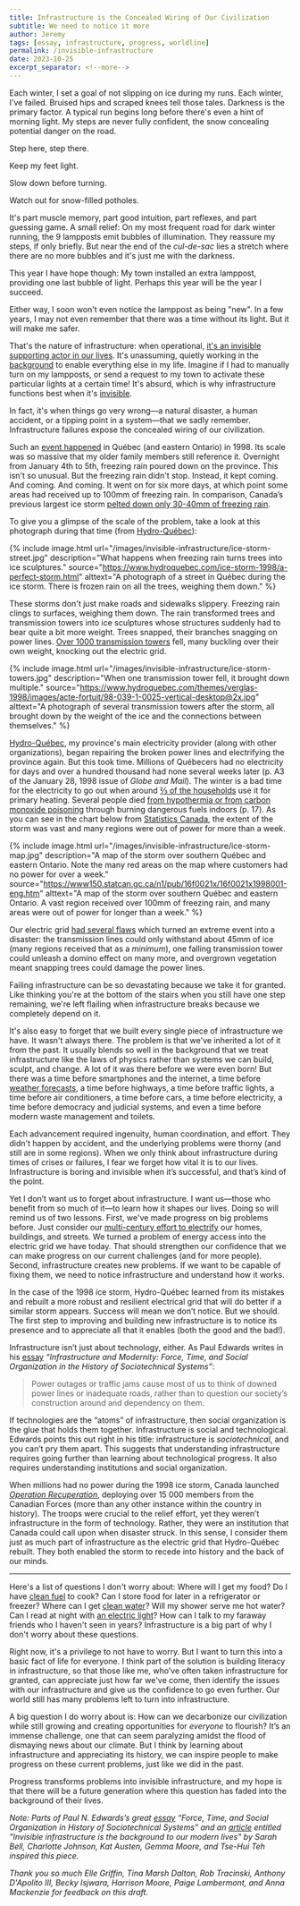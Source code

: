 ```yaml
---
title: Infrastructure is the Concealed Wiring of Our Civilization
subtitle: We need to notice it more
author: Jeremy
tags: [essay, infrastructure, progress, worldline]
permalink: /invisible-infrastructure
date: 2023-10-25
excerpt_separator: <!--more-->
---
```


Each winter, I set a goal of not slipping on ice during my runs. Each winter, I've failed. Bruised hips and scraped knees tell those tales. Darkness is the primary factor. A typical run begins long before there's even a hint of morning light. My steps are never fully confident, the snow concealing potential danger on the road. 

Step here, step there.

Keep my feet light.

Slow down before turning.

Watch out for snow-filled potholes.

It's part muscle memory, part good intuition, part reflexes, and part guessing game. A small relief: On my most frequent road for dark winter running, the 9 lampposts emit bubbles of illumination. They reassure my steps, if only briefly. But near the end of the _cul-de-sac_ lies a stretch where there are no more bubbles and it's just me with the darkness.

This year I have hope though: My town installed an extra lamppost, providing one last bubble of light. Perhaps this year will be the year I succeed.

Either way, I soon won't even notice the lamppost as being "new". In a few years, I may not even remember that there was a time without its light. But it will make me safer.

That's the nature of infrastructure: when operational, [it's an invisible supporting actor in our lives](http://pne.people.si.umich.edu/PDF/twente.pdf). It's unassuming, quietly working in the [background](https://pursuit.unimelb.edu.au/articles/invisible-infrastructure-is-the-background-to-our-modern-lives) to enable everything else in my life. Imagine if I had to manually turn on my lampposts, or send a request to my town to activate these particular lights at a certain time! It's absurd, which is why infrastructure functions best when it's [invisible](https://www.theatlantic.com/technology/archive/2015/08/how-to-see-invisible-infrastructure/401204/).

In fact, it's when things go very wrong—a natural disaster, a human accident, or a tipping point in a system—that we sadly remember. Infrastructure failures expose the concealed wiring of our civilization.<!--more-->

Such an [event happened](https://en.wikipedia.org/wiki/January_1998_North_American_ice_storm) in Québec (and eastern Ontario) in 1998. Its scale was so massive that my older family members still reference it. Overnight from January 4th to 5th, freezing rain poured down on the province. This isn't so unusual. But the freezing rain didn't stop. Instead, it kept coming. And coming. And coming. It went on for six more days, at which point some areas had received up to 100mm of freezing rain. In comparison, Canada’s previous largest ice storm [pelted down only 30-40mm of freezing rain](https://www150.statcan.gc.ca/n1/en/catalogue/11-008-X19980034006).

To give you a glimpse of the scale of the problem, take a look at this photograph during that time (from [Hydro-Québec](https://www.hydroquebec.com/ice-storm-1998/a-perfect-storm.html)):


{% include image.html url="/images/invisible-infrastructure/ice-storm-street.jpg" description="What happens when freezing rain turns trees into ice sculptures." source="https://www.hydroquebec.com/ice-storm-1998/a-perfect-storm.html" alttext="A photograph of a street in Québec during the ice storm. There is frozen rain on all the trees, weighing them down." %}


These storms don't just make roads and sidewalks slippery. Freezing rain clings to surfaces, weighing them down. The rain transformed trees and transmission towers into ice sculptures whose structures suddenly had to bear quite a bit more weight. Trees snapped, their branches snagging on power lines. [Over 1000 transmission towers](https://www150.statcan.gc.ca/n1/en/catalogue/11-008-X19980034006) fell, many buckling over their own weight, knocking out the electric grid.



{% include image.html url="/images/invisible-infrastructure/ice-storm-towers.jpg" description="When one transmission tower fell, it brought down multiple." source="https://www.hydroquebec.com/themes/verglas-1998/images/acte-fortuit/98-039-1-0025-vertical-desktop@2x.jpg" alttext="A photograph of several transmission towers after the storm, all brought down by the weight of the ice and the connections between themselves." %}

[Hydro-Québec](https://www.hydroquebec.com/), my province's main electricity provider (along with other organizations), began repairing the broken power lines and electrifying the province again. But this took time. Millions of Québecers had no electricity for days and over a hundred thousand had none several weeks later (p. A3 of the January 28, 1998 issue of _Globe and Mail_). The winter is a bad time for the electricity to go out when around [⅔ of the households](https://statistique.quebec.ca/pls/ken/ken213_afich_tabl.page_tabl?p_iden_tran=REPERRYEEL12514587669641609*UN&p_lang=1&p_id_ss_domn=994&p_id_raprt=776) use it for primary heating. Several people died [from hypothermia or from carbon monoxide poisoning](https://www.iclr.org/wp-content/uploads/PDFS/1998_ice_storm_report_french.pdf) through burning dangerous fuels indoors (p. 17). As you can see in the chart below from [Statistics Canada](https://www150.statcan.gc.ca/n1/pub/16f0021x/16f0021x1998001-eng.htm), the extent of the storm was vast and many regions were out of power for more than a week.



{% include image.html url="/images/invisible-infrastructure/ice-storm-map.jpg" description="A map of the storm over southern Québec and eastern Ontario. Note the many red areas on the map where customers had no power for over a week." source="https://www150.statcan.gc.ca/n1/pub/16f0021x/16f0021x1998001-eng.htm" alttext="A map of the storm over southern Québec and eastern Ontario. A vast region received over 100mm of freezing rain, and many areas were out of power for longer than a week." %}


Our electric grid [had several flaws](https://www.hydroquebec.com/ice-storm-1998/after-the-storm.html) which turned an extreme event into a disaster: the transmission lines could only withstand about 45mm of ice (many regions received that as a _minimum_), one falling transmission tower could unleash a domino effect on many more, and overgrown vegetation meant snapping trees could damage the power lines.

Failing infrastructure can be so devastating because we take it for granted. Like thinking you're at the bottom of the stairs when you still have one step remaining, we're left flailing when infrastructure breaks because we completely depend on it.

It's also easy to forget that we built every single piece of infrastructure we have. It wasn't always there. The problem is that we've inherited a lot of it from the past. It usually blends so well in the background that we treat infrastructure like the laws of physics rather than systems we can build, sculpt, and change. A lot of it was there before we were even born! But there was a time before smartphones and the internet, a time before [weather forecasts](https://cotejer.github.io/weather-forecasting), a time before highways, a time before traffic lights, a time before air conditioners, a time before cars, a time before electricity, a time before democracy and judicial systems, and even a time before modern waste management and toilets.

Each advancement required ingenuity, human coordination, and effort. They didn't happen by accident, and the underlying problems were thorny (and still are in some regions). When we only think about infrastructure during times of crises or failures, I fear we forget how vital it is to our lives. Infrastructure is boring and invisible when it’s successful, and that’s kind of the point.

Yet I don’t want us to forget about infrastructure. I want us—those who benefit from so much of it—to learn how it shapes our lives. Doing so will remind us of two lessons. First, we've made progress on big problems before. Just consider our [multi-century effort to electrify](https://www.electricity.ca/knowledge-centre/about-the-electricity-sector/history-of-electricity/) our homes, buildings, and streets. We turned a problem of energy access into the electric grid we have today. That should strengthen our confidence that we can make progress on our current challenges (and for more people). Second, infrastructure creates new problems. If we want to be capable of fixing them, we need to notice infrastructure and understand how it works.

In the case of the 1998 ice storm, Hydro-Québec learned from its mistakes and rebuilt a more robust and resilient electrical grid that will do better if a similar storm appears. Success will mean we don’t notice. But we should. The first step to improving and building new infrastructure is to notice its presence and to appreciate all that it enables (both the good and the bad!).

Infrastructure isn’t just about technology, either. As Paul Edwards writes in his [essay](http://pne.people.si.umich.edu/PDF/twente.pdf) _“Infrastructure and Modernity: Force, Time, and Social Organization in the History of Sociotechnical Systems”_:


> Power outages or traffic jams cause most of us to think of downed power lines or inadequate roads, rather than to question our society’s construction around and dependency on them.

If technologies are the “atoms” of infrastructure, then social organization is the glue that holds them together. Infrastructure is social and technological. Edwards points this out right in his title: infrastructure is _sociotechnical_, and you can’t pry them apart. This suggests that understanding infrastructure requires going further than learning about technological progress. It also requires understanding institutions and social organization.

When millions had no power during the 1998 ice storm, Canada launched _[Operation Recuperation](https://web.archive.org/web/20060529011947/http://www.forces.gc.ca/site/Operations/recuperation_e.asp)_, deploying over 15 000 members from the Canadian Forces (more than any other instance within the country in history). The troops were crucial to the relief effort, yet they weren’t infrastructure in the form of technology. Rather, they were an institution that Canada could call upon when disaster struck. In this sense, I consider them just as much part of infrastructure as the electric grid that Hydro-Québec rebuilt. They both enabled the storm to recede into history and the back of our minds.


---

Here's a list of questions I don't worry about: Where will I get my food? Do I have [clean fuel](https://ourworldindata.org/grapher/access-to-clean-fuels-and-technologies-for-cooking) to cook? Can I store food for later in a refrigerator or freezer? Where can I get [clean water](https://ourworldindata.org/explorers/water-and-sanitation?facet=none&Resource=Drinking+water&Level+of+Access=Safely+managed&Residence=Total&Relative+to+population=Share+of+population)? Will my shower serve me hot water? Can I read at night with [an electric light](https://ourworldindata.org/grapher/share-of-the-population-with-access-to-electricity)? How can I talk to my faraway friends who I haven't seen in years? Infrastructure is a big part of why I don't worry about these questions.

Right now, it's a privilege to not have to worry. But I want to turn this into a basic fact of life for everyone. I think part of the solution is building literacy in infrastructure, so that those like me, who’ve often taken infrastructure for granted, can appreciate just how far we've come, then identify the issues with our infrastructure and give us the confidence to go even further. Our world still has many problems left to turn into infrastructure.

A big question I do worry about is: How can we decarbonize our civilization while still growing and creating opportunities for _everyone_ to flourish? It’s an immense challenge, one that can seem paralyzing amidst the flood of dismaying news about our climate. But I think by learning about infrastructure and appreciating its history, we can inspire people to make progress on these current problems, just like we did in the past.

Progress transforms problems into invisible infrastructure, and my hope is that there will be a future generation where this question has faded into the background of their lives.

_Note: Parts of Paul N. Edwards’s great [essay](http://pne.people.si.umich.edu/PDF/twente.pdf) “Force, Time, and Social Organization in History of Sociotechnical Systems” and an [article](https://pursuit.unimelb.edu.au/articles/invisible-infrastructure-is-the-background-to-our-modern-lives) entitled "Invisible infrastructure is the background to our modern lives" by Sarah Bell, Charlotte Johnson, Kat Austen, Gemma Moore, and Tse-Hui Teh inspired this piece._

_Thank you so much Elle Griffin, Tina Marsh Dalton, Rob Tracinski, Anthony D'Apolito III, Becky Isjwara, Harrison Moore, Paige Lambermont, and Anna Mackenzie for feedback on this draft._